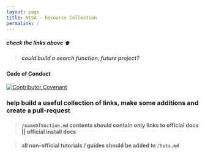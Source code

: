 ```yaml
---
layout: page
title: NISA - Resource Collection
permalink: /
---
```

##### check the links above ⬆️ 
> ##### could build a search function, future project?
#### Code of Conduct
[![Contributor Covenant](https://img.shields.io/badge/Contributer%20Covenant-v2.0-red)](https://www.contributor-covenant.org/version/2/0/code_of_conduct/)

### help build a useful collection of links, make some additions and create a pull-request 

> #### ```/nameOfSection.md``` contents should contain only links to official docs || official install docs 

> #### all non-official tutorials / guides should be added to ```/tuts.md```
